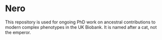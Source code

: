 # Nero

This repository is used for ongoing PhD work on ancestral contributions to modern complex phenotypes in the UK Biobank. It is named after a cat, not the emperor.
